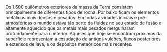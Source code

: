 ﻿Os 1.600 quilômetros exteriores da massa da Terra consistem principalmente de diferentes tipos de rocha. Por baixo ficam os elementos metálicos mais densos e pesados. Em todas as idades iniciais e pré-atmosféricas o mundo estava tão perto da fluidez no seu estado de fusão e altamente aquecido que os metais mais pesados mergulharam profundamente para o interior. Aqueles que hoje se encontram próximos da superfície representam a exsudação de antigos vulcões, fluxos posteriores e extensos de lava, e os depósitos meteóricos mais recentes.